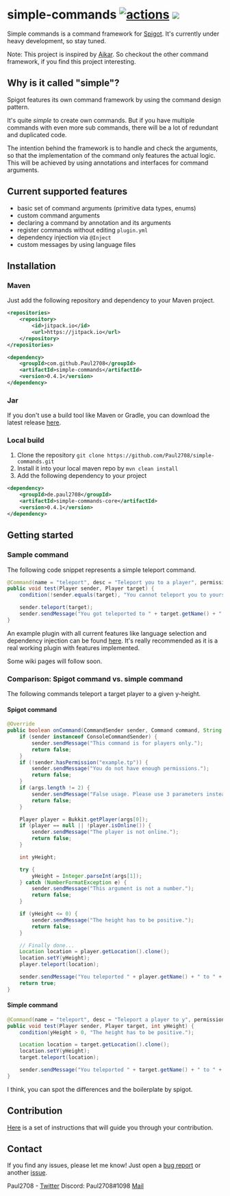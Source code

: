 # simple-commands [![actions](https://github.com/Paul2708/simple-commands/workflows/Java%20CI%20with%20Maven/badge.svg)](https://github.com/Paul2708/simple-commands/actions) [![](https://jitpack.io/v/Paul2708/simple-commands.svg)](https://jitpack.io/#Paul2708/simple-commands)
Simple commands is a command framework for [Spigot](https://www.spigotmc.org).
It's currently under heavy development, so stay tuned.

Note: This project is inspired by [Aikar](https://github.com/aikar/commands).
So checkout the other command framework, if you find this project interesting.

## Why is it called "simple"?
Spigot features its own command framework by using the command design pattern.

It's quite _simple_ to create own commands.
But if you have multiple commands with even more sub commands, there will be a lot of redundant and duplicated code.

The intention behind the framework is to handle and check the arguments, so that the implementation of the command only features the actual logic. This will be achieved by using annotations and interfaces for command arguments.

## Current supported features
- basic set of command arguments (primitive data types, enums)
- custom command arguments
- declaring a command by annotation and its arguments
- register commands without editing `plugin.yml`
- dependency injection via `@Inject`
- custom messages by using language files

## Installation
### Maven
Just add the following repository and dependency to your Maven project.
```xml
<repositories>
    <repository>
        <id>jitpack.io</id>
        <url>https://jitpack.io</url>
    </repository>
</repositories>
```
```xml
<dependency>
    <groupId>com.github.Paul2708</groupId>
    <artifactId>simple-commands</artifactId>
    <version>0.4.1</version>
</dependency>
```

### Jar
If you don't use a build tool like Maven or Gradle, you can download the latest release [here](https://github.com/Paul2708/simple-commands/releases).

### Local build
1. Clone the repository `git clone https://github.com/Paul2708/simple-commands.git`
2. Install it into your local maven repo by `mvn clean install`
3. Add the following dependency to your project
```xml
<dependency>
    <groupId>de.paul2708</groupId>
    <artifactId>simple-commands-core</artifactId>
    <version>0.4.1</version>
</dependency>
```

## Getting started
### Sample command
The following code snippet represents a simple teleport command.

```java
@Command(name = "teleport", desc = "Teleport you to a player", permission = "example.tp")
public void test(Player sender, Player target) {
    condition(!sender.equals(target), "You cannot teleport you to yourself");

    sender.teleport(target);
    sender.sendMessage("You got teleported to " + target.getName() + ".");
}
```

An example plugin with all current features like language selection and dependency injection can be found [here](https://github.com/Paul2708/simple-commands/tree/master/example).
It's really recommended as it is a real working plugin with features implemented.

Some wiki pages will follow soon.

### Comparison: Spigot command vs. simple command
The following commands teleport a target player to a given y-height.

#### Spigot command
```java
@Override
public boolean onCommand(CommandSender sender, Command command, String label, String[] args) {
    if (sender instanceof ConsoleCommandSender) {
        sender.sendMessage("This command is for players only.");
        return false;
    }
    if (!sender.hasPermission("example.tp")) {
        sender.sendMessage("You do not have enough permissions.");
        return false;
    }
    if (args.length != 2) {
        sender.sendMessage("False usage. Please use 3 parameters instead of " + args.length);
        return false;
    }

    Player player = Bukkit.getPlayer(args[0]);
    if (player == null || !player.isOnline()) {
        sender.sendMessage("The player is not online.");
        return false;
    }

    int yHeight;

    try {
        yHeight = Integer.parseInt(args[1]);
    } catch (NumberFormatException e) {
        sender.sendMessage("This argument is not a number.");
        return false;
    }

    if (yHeight <= 0) {
        sender.sendMessage("The height has to be positive.");
        return false;
    }

    // Finally done...
    Location location = player.getLocation().clone();
    location.setY(yHeight);
    player.teleport(location);

    sender.sendMessage("You teleported " + player.getName() + " to " + yHeight);
    return true;
}
```

#### Simple command
```java
@Command(name = "teleport", desc = "Teleport a player to y", permission = "example.tp")
public void test(Player sender, Player target, int yHeight) {
    condition(yHeight > 0, "The height has to be positive.");

    Location location = target.getLocation().clone();
    location.setY(yHeight);
    target.teleport(location);

    sender.sendMessage("You teleported " + target.getName() + " to " + yHeight);
}
```

I think, you can spot the differences and the boilerplate by spigot.

## Contribution
[Here](CONTRIBUTING.md) is a set of instructions that will guide you through your contribution.

## Contact
If you find any issues, please let me know!
Just open a [bug report](https://github.com/Paul2708/simple-commands/issues/new?template=bug-report.md) or another [issue](https://github.com/Paul2708/simple-commands/issues/new/choose).

Paul2708 - [Twitter](https://twitter.com/theplayerpaul) Discord: Paul2708#1098 [Mail](mailto:playerpaul2708@gmx.de)
